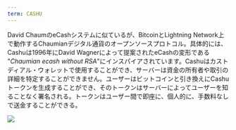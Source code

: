 ```yaml
---
term: CASHU
---
```

David ChaumのeCashシステムに似ているが、BitcoinとLightning Network上で動作するChaumianデジタル通貨のオープンソースプロトコル。具体的には、Cashuは1996年にDavid Wagnerによって提案されたeCashの変形である "*Chaumian ecash without RSA*"にインスパイアされています。Cashuはカストディアル・ウォレットで使用することができ、サーバーは資金の所有者や取引の詳細を特定することができません。ユーザーはビットコインと引き換えにCashuトークンを生成することができ、そのトークンはサーバーによってユーザーを知ることなく署名される。トークンはユーザー間で即座に、個人的に、手数料なしで送金することができる。

![](../../dictionnaire/assets/52.webp)